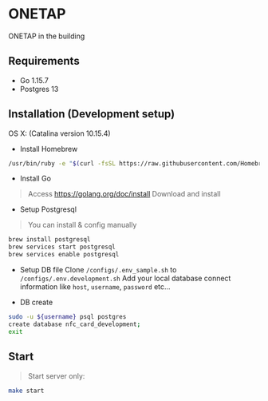 # ONETAP
  ONETAP in the building

## Requirements
* Go 1.15.7
* Postgres 13

## Installation (Development setup)
OS X: (Catalina version 10.15.4)

- Install Homebrew
```sh
/usr/bin/ruby -e "$(curl -fsSL https://raw.githubusercontent.com/Homebrew/install/master/install)"
```

- Install Go
> Access
https://golang.org/doc/install
> Download and install

- Setup Postgresql
> You can install & config manually
```sh
brew install postgresql
brew services start postgresql
brew services enable postgresql
```

- Setup DB file
Clone `/configs/.env_sample.sh` to `/configs/.env.development.sh`
Add your local database connect information like `host`, `username`, `password` etc...

- DB create
```sh
sudo -u ${username} psql postgres
create database nfc_card_development;
exit
```

## Start

> Start server only:
```sh
make start
```
